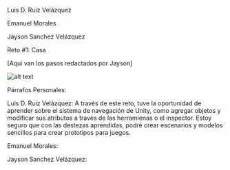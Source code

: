 Luis D. Ruiz Velázquez

Emanuel Morales

Jayson Sanchez Velázquez

Reto #1: Casa 

[Aqui van los pasos redactados por Jayson]

![alt text](https://upload.wikimedia.org/wikipedia/commons/thumb/c/c1/Google_%22G%22_logo.svg/1200px-Google_%22G%22_logo.svg.png)


Párrafos Personales:

Luis D. Ruiz Velázquez:
  A través de este reto, tuve la oportunidad de aprender sobre el sistema de navegación de Unity, como agregar objetos y modificar sus atributos a través de las herramienas o el inspector. Estoy seguro que con las destezas aprendidas, podré crear escenarios y modelos sencillos para crear prototipos para juegos. 

Emanuel Morales:


Jayson Sanchez Velázquez:

